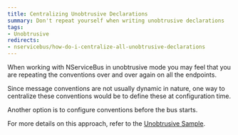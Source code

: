 ```yaml
---
title: Centralizing Unobtrusive Declarations
summary: Don't repeat yourself when writing unobtrusive declarations
tags:
- Unobtrusive
redirects:
- nservicebus/how-do-i-centralize-all-unobtrusive-declarations
---
```


When working with NServiceBus in unobtrusive mode you may feel that you are repeating the conventions over and over again on all the endpoints. 

Since message conventions are not usually dynamic in nature, one way to centralize these conventions would be to define these at configuration time.

Another option is to configure conventions before the bus starts.

<!-- import UnobtrusiveConventions -->

For more details on this approach, refer to the [Unobtrusive Sample](/samples/unobtrusive/).

